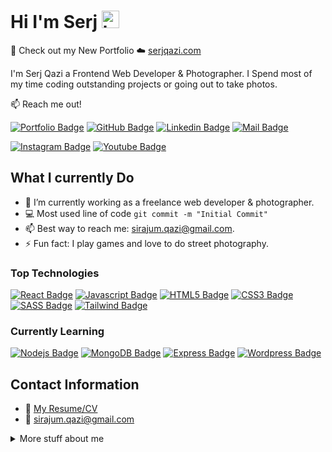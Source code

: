 # Hi I'm Serj <img src="https://user-images.githubusercontent.com/1303154/88677602-1635ba80-d120-11ea-84d8-d263ba5fc3c0.gif" width="28px" height="28px" alt="hi">

🚀 Check out my New Portfolio ☁️ [serjqazi.com](https://serjqazi.com)

I'm Serj Qazi a Frontend Web Developer & Photographer. I Spend most of my time coding outstanding projects or going out to take photos.

:mailbox: Reach me out!

[![Portfolio Badge](https://img.shields.io/badge/-serjqazi.com-0e76a8?style=flat&labelColor=0e76a8&logo=googlechrome&logoColor=white)](https://www.serjqazi.com) [![GitHub Badge](https://img.shields.io/badge/-@qaziserj-1ca0f1?style=flat&labelColor=1ca0f1&logo=github&logoColor=white&link=https://github.com/SerjQazi)](https://github.com/SerjQazi) [![Linkedin Badge](https://img.shields.io/badge/-SerjQazi-0e76a8?style=flat&labelColor=0e76a8&logo=linkedin&logoColor=white)](https://www.linkedin.com/in/serjqazi/) [![Mail Badge](https://img.shields.io/badge/-sirajum.qazi-c0392b?style=flat&labelColor=c0392b&logo=gmail&logoColor=white)](mailto:sirajum.qazi@gmail.com)

[![Instagram Badge](https://img.shields.io/badge/-@serjqazi_photography-e84393?style=flat&labelColor=e84393&logo=instagram&logoColor=white)](https://instagram.com/serjqazi_photography) [![Youtube Badge](https://img.shields.io/badge/-@serjqaziphotography-e74c3c?style=flat&labelColor=e74c3c&logo=youtube&logoColor=white)](https://youtube.com/@serjqaziphotography)



## What I currently Do

- 🔭 I’m currently working as a freelance web developer & photographer.
- :computer: Most used line of code `git commit -m "Initial Commit"`
- 📫 Best way to reach me: sirajum.qazi@gmail.com.
- ⚡ Fun fact: I play games and love to do street photography.

### Top Technologies

<!-- TODO: Make technologies links takes you to repositories -->

[![React Badge](https://img.shields.io/badge/-React-61DBFB?style=for-the-badge&labelColor=black&logo=react&logoColor=61DBFB)](#) [![Javascript Badge](https://img.shields.io/badge/-Javascript-F0DB4F?style=for-the-badge&labelColor=black&logo=javascript&logoColor=F0DB4F)](#) [![HTML5 Badge](https://img.shields.io/badge/-HTML5-e34f26?style=for-the-badge&labelColor=black&logo=html5&logoColor=E34F26)](#) [![CSS3 Badge](https://img.shields.io/badge/-CSS3-1572B6?style=for-the-badge&labelColor=black&logo=css3&logoColor=1572B6)](#) [![SASS Badge](https://img.shields.io/badge/-SASS-CC6699?style=for-the-badge&labelColor=black&logo=sass&logoColor=CC6699)](#) [![Tailwind Badge](https://img.shields.io/badge/-Tailwind-06B6D4?style=for-the-badge&labelColor=black&logo=tailwindcss&logoColor=06B6D4)](#)

### Currently Learning

[![Nodejs Badge](https://img.shields.io/badge/-Nodejs-3C873A?style=for-the-badge&labelColor=black&logo=node.js&logoColor=3C873A)](#) [![MongoDB Badge](https://img.shields.io/badge/-Mongo%20DB-FF9900?style=for-the-badge&labelColor=black&logo=mongodb&logoColor=FF9900)](#) [![Express Badge](https://img.shields.io/badge/-Express-65C179?style=for-the-badge&labelColor=black&logo=express&logoColor=65C179)](#) [![Wordpress Badge](https://img.shields.io/badge/-Wordpress-21759B?style=for-the-badge&labelColor=black&logo=wordpress&logoColor=21759B)](#) 

## Contact Information

- :paperclip: [My Resume/CV](https://github.com/SerjQazi/SerjQazi/blob/master/resume/serjqaz-resume.pdf)
- :email: sirajum.qazi@gmail.com

<details>
<summary>
  More stuff about me
</summary>

<br >

## Experiences
### Intermediate Frontend Developer
#### BMO Financial Group

• Built accessible & responsive web pages on BMO.com & BMOHarris.com <br />
• Developed new React components and refactored existing components <br />
• Maintained a consistent design language using utility-first CSS frameworks, similar to Tailwind <br />
• Prepared deployment artifacts for QA, preview and production environments <br />
• deployed artifacts using Python scripts & OpenText's WEM <br />
• Worked in an agile environment using Kanban methodologies <br />

Tech Stack :<br />
• React • JavaScript • HTML5 • Tailwind • RESTful API • Bitbucket <br />
• Figma • Agile Methodologies (Rally & Confluence)<br />


### Frontend Developer
#### Novela Neurotechnologies Inc.

• Built components with React and JavaScript to integrate API data in an intuitive UX design<br />
• Refactored existing web application to be fully mobile compatible<br />
• Designed a new application using Figma<br />
• Developed the new application using React, Material UI and Ant Design<br />
• Developed a new application from scratch using React.js and libraries such as MaterialUI and Ant Design.<br />
• Created API schemas for new APIs<br />

Tech Stack :<br />
• React • JavaScript • HTML5 • CSS3 • SASS • Material UI • Ant Design <br />
• RESTful API • Firebase • GitHub • Figma • Jira • Confluence<br />


## Education
### Frontend Development
#### Juno College of Technology 2020 - 2021
Tech Stack :
• React • JavaScript ES6+ • HTML5 • CSS3 • SASS • Responsive Design • RESTful API • Firebase • GitHub


#### Coding Stats

<!--START_SECTION:waka-->

```text
React       15 hrs 41 mins  ████████████████████▓░░░░   82.29 %
JavaScript  1 hr 50 mins    ██▒░░░░░░░░░░░░░░░░░░░░░░   09.61 %
SASS        1 hr 27 mins    ██░░░░░░░░░░░░░░░░░░░░░░░   07.63 %
Tailwind    2 mins          ░░░░░░░░░░░░░░░░░░░░░░░░░   00.25 %
HTML        2 mins          ░░░░░░░░░░░░░░░░░░░░░░░░░   00.19 %
```

<!--END_SECTION:waka-->

#### Github Stats

![github stats](https://github-readme-stats.vercel.app/api?username=SerjQazi&count_private=true&theme=tokyonight&hide=contribs,prs&card_width=900) 
![GitHub streak stats](https://streak-stats.demolab.com/?user=SerjQazi&theme=tokyonight&hide=contribs,prs&card_width=900)  


</details>